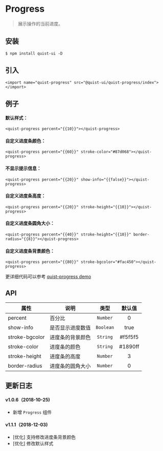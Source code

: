 # Progress

> 展示操作的当前进度。


## 安装

```
$ npm install quist-ui -D
```

## 引入
```js{4}
<import name="quist-progress" src="@quist-ui/quist-progress/index"></import>
```

## 例子

#### 默认样式：

```js{4}
<quist-progress percent="{{10}}"></quist-progress>
```

#### 自定义进度条颜色：

```js{4}
<quist-progress percent="{{60}}" stroke-color="#87d068"></quist-progress>
```

#### 不显示提示信息：

```js{4}
<quist-progress percent="{{20}}" show-info="{{false}}"></quist-progress>
```

#### 自定义进度条高度：

```js{4}
<quist-progress percent="{{20}}" stroke-height="{{10}}"></quist-progress>
```

#### 自定义进度条圆角大小：

```js{4}
<quist-progress percent="{{40}}" stroke-height="{{10}}" border-radius="{{8}}"></quist-progress>
```

#### 自定义进度条背景颜色：

```js{4}
<quist-progress percent="{{80}}" stroke-bgcolor="#fac450"></quist-progress>
```

更详细代码可以参考 [quist-progress demo](https://github.com/JDsecretFE/quist-ui/tree/master/src/Progress/index.ux)

## API 

| 属性 | 说明 | 类型 | 默认值 |
|-------------|------------|:--------:|:-----:|
| percent | 百分比 | `Number` | 0 |
| show-info | 是否显示进度数值 | `Boolean` | true |
| stroke-bgcolor | 进度条的背景颜色 | `String` | #f5f5f5 |
| stroke-color | 进度条的颜色 | `String` | #1890ff |
| stroke-height | 进度条的高度 | `Number` | 3 |
| border-radius | 进度条的圆角大小| `Number` | 0 |


## 更新日志

#### v1.0.6（2018-10-25)  
* 新增 `Progress` 组件

#### v1.1.1（2018-12-03)  
* [优化] 支持修改进度条背景颜色
* [优化] 修改默认样式
